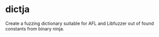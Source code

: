 # dictja
Create a fuzzing dictionary suitable for AFL and Libfuzzer out of found constants from binary ninja.
